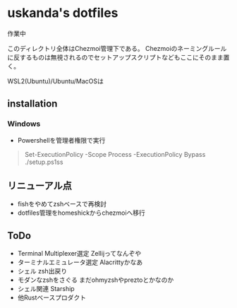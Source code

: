 uskanda's dotfiles
============================

作業中

このディレクトリ全体はChezmoi管理下である。
Chezmoiのネーミングルールに反するものは無視されるのでセットアップスクリプトなどもここにそのまま置く。

WSL2(Ubuntu)/Ubuntu/MacOSは

installation
-----------------------------
### Windows
* Powershellを管理者権限で実行

> Set-ExecutionPolicy -Scope Process -ExecutionPolicy Bypass
> ./setup.ps1ss

リニューアル点
-----------------------------
* fishをやめてzshベースで再検討
* dotfiles管理をhomeshickからchezmoiへ移行

ToDo
-----------------------------
* Terminal Multiplexer選定 Zellijってなんぞや
* ターミナルエミュレータ選定 Alacrittyかなあ
* シェル zsh出戻り
* モダンなzshをさぐる まだohmyzshやpreztoとかなのか
* シェル関連 Starship
* 他Rustベースプロダクト
